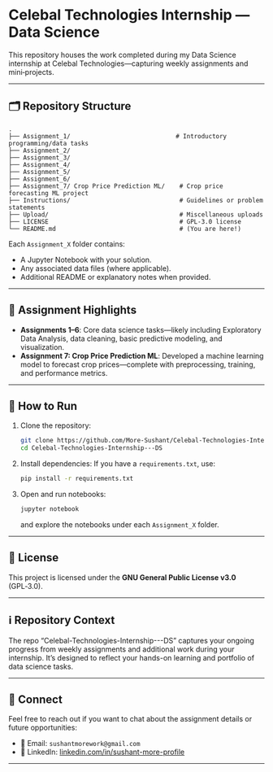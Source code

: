 # Celebal Technologies Internship — Data Science

This repository houses the work completed during my Data Science internship at Celebal Technologies—capturing weekly assignments and mini‑projects.  

---

## 🗂 Repository Structure

```text
.
├── Assignment_1/                             # Introductory programming/data tasks
├── Assignment_2/
├── Assignment_3/
├── Assignment_4/
├── Assignment_5/
├── Assignment_6/
├── Assignment_7/ Crop Price Prediction ML/    # Crop price forecasting ML project
├── Instructions/                              # Guidelines or problem statements
├── Upload/                                    # Miscellaneous uploads
├── LICENSE                                    # GPL‑3.0 license
└── README.md                                  # (You are here!)
````

Each `Assignment_X` folder contains:

* A Jupyter Notebook with your solution.
* Any associated data files (where applicable).
* Additional README or explanatory notes when provided.

---

## 🧠 Assignment Highlights

* **Assignments 1–6**: Core data science tasks—likely including Exploratory Data Analysis, data cleaning, basic predictive modeling, and visualization.
* **Assignment 7: Crop Price Prediction ML**: Developed a machine learning model to forecast crop prices—complete with preprocessing, training, and performance metrics.

---

## 📌 How to Run

1. Clone the repository:

   ```bash
   git clone https://github.com/More-Sushant/Celebal-Technologies-Internship---DS.git
   cd Celebal-Technologies-Internship---DS
   ```
2. Install dependencies:
   If you have a `requirements.txt`, use:

   ```bash
   pip install -r requirements.txt
   ```
3. Open and run notebooks:

   ```bash
   jupyter notebook
   ```

   and explore the notebooks under each `Assignment_X` folder.

---

## 📝 License

This project is licensed under the **GNU General Public License v3.0** (GPL‑3.0).

---

## ℹ️ Repository Context

The repo “Celebal-Technologies-Internship---DS” captures your ongoing progress from weekly assignments and additional work during your internship. It’s designed to reflect your hands-on learning and portfolio of data science tasks.

---

## 🔗 Connect

Feel free to reach out if you want to chat about the assignment details or future opportunities:

* 📧 Email: `sushantmorework@gmail.com`
* 💼 LinkedIn: [linkedin.com/in/sushant-more-profile](https://www.linkedin.com/in/sushant-more-profile)

---
